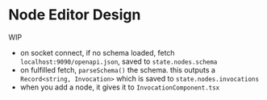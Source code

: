 # Node Editor Design

WIP

- on socket connect, if no schema loaded, fetch `localhost:9090/openapi.json`, saved to `state.nodes.schema`
- on fulfilled fetch, `parseSchema()` the schema. this outputs a `Record<string, Invocation>` which is saved to `state.nodes.invocations`
- when you add a node, it gives it to `InvocationComponent.tsx`